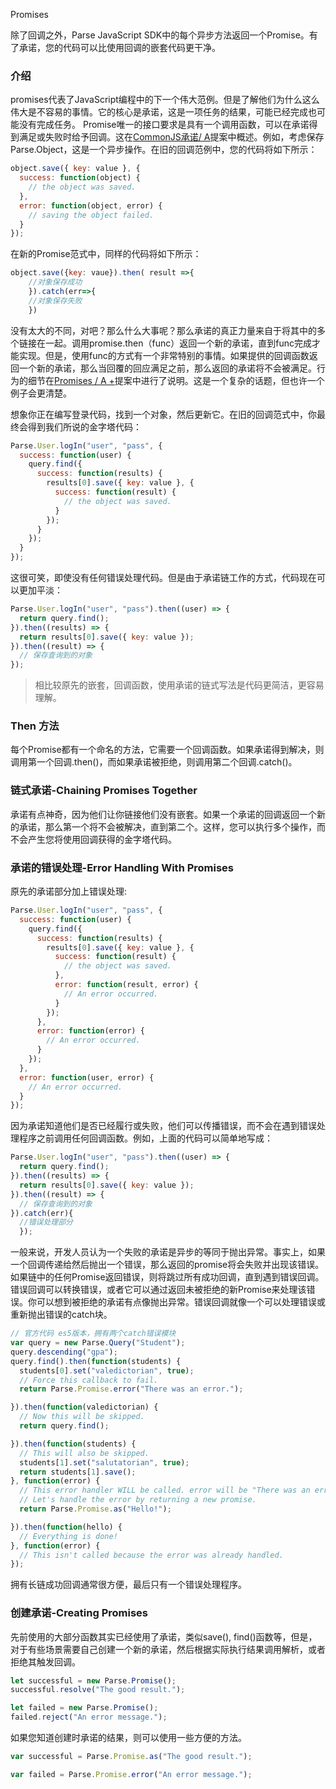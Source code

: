 Promises

除了回调之外，Parse JavaScript SDK中的每个异步方法返回一个Promise。有了承诺，您的代码可以比使用回调的嵌套代码更干净。

### 介绍

promises代表了JavaScript编程中的下一个伟大范例。但是了解他们为什么这么伟大是不容易的事情。它的核心是承诺，这是一项任务的结果，可能已经完成也可能没有完成任务。 Promise唯一的接口要求是具有一个调用函数，可以在承诺得到满足或失败时给予回调。这在[CommonJS承诺/ A](http://wiki.commonjs.org/wiki/Promises/A "Common JS Promises/ A proposal")提案中概述。例如，考虑保存Parse.Object，这是一个异步操作。在旧的回调范例中，您的代码将如下所示：

```js
object.save({ key: value }, {
  success: function(object) {
    // the object was saved.
  },
  error: function(object, error) {
    // saving the object failed.
  }
});
```

在新的Promise范式中，同样的代码将如下所示：

```js
object.save({key: vaue}).then( result =>{
    //对象保存成功
    }).catch(err=>{
    //对象保存失败
    })
```

没有太大的不同，对吧？那么什么大事呢？那么承诺的真正力量来自于将其中的多个链接在一起。调用promise.then（func）返回一个新的承诺，直到func完成才能实现。但是，使用func的方式有一个非常特别的事情。如果提供的回调函数返回一个新的承诺，那么当回覆的回应满足之前，那么返回的承诺将不会被满足。行为的细节在[Promises / A +](https://github.com/promises-aplus/promises-spec "Promises / A +")提案中进行了说明。这是一个复杂的话题，但也许一个例子会更清楚。

想象你正在编写登录代码，找到一个对象，然后更新它。在旧的回调范式中，你最终会得到我们所说的金字塔代码：

```js
Parse.User.logIn("user", "pass", {
  success: function(user) {
    query.find({
      success: function(results) {
        results[0].save({ key: value }, {
          success: function(result) {
            // the object was saved.
          }
        });
      }
    });
  }
});
```

这很可笑，即使没有任何错误处理代码。但是由于承诺链工作的方式，代码现在可以更加平淡：

```js
Parse.User.logIn("user", "pass").then((user) => {
  return query.find();
}).then((results) => {
  return results[0].save({ key: value });
}).then((result) => {
  // 保存查询到的对象
});
```

> 相比较原先的嵌套，回调函数，使用承诺的链式写法是代码更简洁，更容易理解。

### Then 方法

每个Promise都有一个命名的方法，它需要一个回调函数。如果承诺得到解决，则调用第一个回调.then\(\)，而如果承诺被拒绝，则调用第二个回调.catch\(\)。

### 链式承诺-Chaining Promises Together

承诺有点神奇，因为他们让你链接他们没有嵌套。如果一个承诺的回调返回一个新的承诺，那么第一个将不会被解决，直到第二个。这样，您可以执行多个操作，而不会产生您将使用回调获得的金字塔代码。

### 承诺的错误处理-Error Handling With Promises

原先的承诺部分加上错误处理:

```js
Parse.User.logIn("user", "pass", {
  success: function(user) {
    query.find({
      success: function(results) {
        results[0].save({ key: value }, {
          success: function(result) {
            // the object was saved.
          },
          error: function(result, error) {
            // An error occurred.
          }
        });
      },
      error: function(error) {
        // An error occurred.
      }
    });
  },
  error: function(user, error) {
    // An error occurred.
  }
});
```

因为承诺知道他们是否已经履行或失败，他们可以传播错误，而不会在遇到错误处理程序之前调用任何回调函数。例如，上面的代码可以简单地写成：

```js
Parse.User.logIn("user", "pass").then((user) => {
  return query.find();
}).then((results) => {
  return results[0].save({ key: value });
}).then((result) => {
  // 保存查询到的对象
}).catch(err){
  //错误处理部分
  });
```

一般来说，开发人员认为一个失败的承诺是异步的等同于抛出异常。事实上，如果一个回调传递给然后抛出一个错误，那么返回的promise将会失败并出现该错误。如果链中的任何Promise返回错误，则将跳过所有成功回调，直到遇到错误回调。错误回调可以转换错误，或者它可以通过返回未被拒绝的新Promise来处理该错误。你可以想到被拒绝的承诺有点像抛出异常。错误回调就像一个可以处理错误或重新抛出错误的catch块。

```js
// 官方代码 es5版本，拥有两个catch错误模块
var query = new Parse.Query("Student");
query.descending("gpa");
query.find().then(function(students) {
  students[0].set("valedictorian", true);
  // Force this callback to fail.
  return Parse.Promise.error("There was an error.");

}).then(function(valedictorian) {
  // Now this will be skipped.
  return query.find();

}).then(function(students) {
  // This will also be skipped.
  students[1].set("salutatorian", true);
  return students[1].save();
}, function(error) {
  // This error handler WILL be called. error will be "There was an error.".
  // Let's handle the error by returning a new promise.
  return Parse.Promise.as("Hello!");

}).then(function(hello) {
  // Everything is done!
}, function(error) {
  // This isn't called because the error was already handled.
});
```

拥有长链成功回调通常很方便，最后只有一个错误处理程序。

### 创建承诺-Creating Promises

先前使用的大部分函数其实已经使用了承诺，类似save\(\), find\(\)函数等，但是，对于有些场景需要自己创建一个新的承诺，然后根据实际执行结果调用解析，或者拒绝其触发回调。

```js
let successful = new Parse.Promise();
successful.resolve("The good result.");

let failed = new Parse.Promise();
failed.reject("An error message.");
```

如果您知道创建时承诺的结果，则可以使用一些方便的方法。

```js
var successful = Parse.Promise.as("The good result.");

var failed = Parse.Promise.error("An error message.");
```




